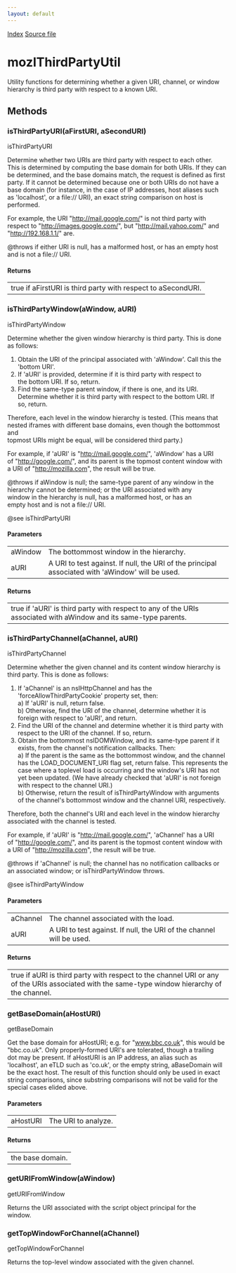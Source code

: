 ```yaml
---
layout: default
---
```

<div id='links'><a href="../index.html">Index</a>
<a href="http://dxr.mozilla.org/mozilla-central/source/netwerk/base/public/mozIThirdPartyUtil.idl">Source file</a>
</div>

# mozIThirdPartyUtil #
  
Utility functions for determining whether a given URI, channel, or window  
hierarchy is third party with respect to a known URI.  
  

## Methods ##

### isThirdPartyURI(aFirstURI, aSecondURI) ###
  
isThirdPartyURI  
  
Determine whether two URIs are third party with respect to each other.  
This is determined by computing the base domain for both URIs. If they can  
be determined, and the base domains match, the request is defined as first  
party. If it cannot be determined because one or both URIs do not have a  
base domain (for instance, in the case of IP addresses, host aliases such  
as 'localhost', or a file:// URI), an exact string comparison on host is  
performed.  
  
For example, the URI "http://mail.google.com/" is not third party with  
respect to "http://images.google.com/", but "http://mail.yahoo.com/" and  
"http://192.168.1.1/" are.  
  
  
@throws if either URI is null, has a malformed host, or has an empty host  
        and is not a file:// URI.  
  

#### Returns ####

<table>

<tr>
<td>true if aFirstURI is third party with respect to aSecondURI.  
</td>
</tr>

</table>

### isThirdPartyWindow(aWindow, aURI) ###
  
isThirdPartyWindow  
  
Determine whether the given window hierarchy is third party. This is done  
as follows:  
  
1) Obtain the URI of the principal associated with 'aWindow'. Call this the  
   'bottom URI'.  
2) If 'aURI' is provided, determine if it is third party with respect to  
   the bottom URI. If so, return.  
3) Find the same-type parent window, if there is one, and its URI.  
   Determine whether it is third party with respect to the bottom URI. If  
   so, return.  
  
Therefore, each level in the window hierarchy is tested. (This means that  
nested iframes with different base domains, even though the bottommost and  
topmost URIs might be equal, will be considered third party.)  
  
  
For example, if 'aURI' is "http://mail.google.com/", 'aWindow' has a URI  
of "http://google.com/", and its parent is the topmost content window with  
a URI of "http://mozilla.com", the result will be true.  
  
  
@throws if aWindow is null; the same-type parent of any window in the  
        hierarchy cannot be determined; or the URI associated with any  
        window in the hierarchy is null, has a malformed host, or has an  
        empty host and is not a file:// URI.  
  
@see isThirdPartyURI  
  

#### Parameters ####

<table>

<tr>
<td>aWindow</td>
<td>       The bottommost window in the hierarchy.  
</td>
</tr>

<tr>
<td>aURI</td>
<td>       A URI to test against. If null, the URI of the principal  
       associated with 'aWindow' will be used.  
</td>
</tr>

</table>

#### Returns ####

<table>

<tr>
<td>true if 'aURI' is third party with respect to any of the URIs  
        associated with aWindow and its same-type parents.  
</td>
</tr>

</table>

### isThirdPartyChannel(aChannel, aURI) ###
  
isThirdPartyChannel  
  
Determine whether the given channel and its content window hierarchy is  
third party. This is done as follows:  
  
1) If 'aChannel' is an nsIHttpChannel and has the  
   'forceAllowThirdPartyCookie' property set, then:  
   a) If 'aURI' is null, return false.  
   b) Otherwise, find the URI of the channel, determine whether it is  
      foreign with respect to 'aURI', and return.  
2) Find the URI of the channel and determine whether it is third party with  
   respect to the URI of the channel. If so, return.  
3) Obtain the bottommost nsIDOMWindow, and its same-type parent if it  
   exists, from the channel's notification callbacks. Then:  
   a) If the parent is the same as the bottommost window, and the channel  
      has the LOAD_DOCUMENT_URI flag set, return false. This represents the  
      case where a toplevel load is occurring and the window's URI has not  
      yet been updated. (We have already checked that 'aURI' is not foreign  
      with respect to the channel URI.)  
   b) Otherwise, return the result of isThirdPartyWindow with arguments  
      of the channel's bottommost window and the channel URI, respectively.  
  
Therefore, both the channel's URI and each level in the window hierarchy  
associated with the channel is tested.  
  
  
For example, if 'aURI' is "http://mail.google.com/", 'aChannel' has a URI  
of "http://google.com/", and its parent is the topmost content window with  
a URI of "http://mozilla.com", the result will be true.  
  
  
@throws if 'aChannel' is null; the channel has no notification callbacks or  
        an associated window; or isThirdPartyWindow throws.  
  
@see isThirdPartyWindow  
  

#### Parameters ####

<table>

<tr>
<td>aChannel</td>
<td>       The channel associated with the load.  
</td>
</tr>

<tr>
<td>aURI</td>
<td>       A URI to test against. If null, the URI of the channel will be used.  
</td>
</tr>

</table>

#### Returns ####

<table>

<tr>
<td>true if aURI is third party with respect to the channel URI or any  
        of the URIs associated with the same-type window hierarchy of the  
        channel.  
</td>
</tr>

</table>

### getBaseDomain(aHostURI) ###
  
getBaseDomain  
  
Get the base domain for aHostURI; e.g. for "www.bbc.co.uk", this would be  
"bbc.co.uk". Only properly-formed URI's are tolerated, though a trailing  
dot may be present. If aHostURI is an IP address, an alias such as  
'localhost', an eTLD such as 'co.uk', or the empty string, aBaseDomain will  
be the exact host. The result of this function should only be used in exact  
string comparisons, since substring comparisons will not be valid for the  
special cases elided above.  
  
  
  

#### Parameters ####

<table>

<tr>
<td>aHostURI</td>
<td>       The URI to analyze.  
</td>
</tr>

</table>

#### Returns ####

<table>

<tr>
<td>the base domain.  
</td>
</tr>

</table>

### getURIFromWindow(aWindow) ###
  
getURIFromWindow  
  
Returns the URI associated with the script object principal for the  
window.  
  

### getTopWindowForChannel(aChannel) ###
  
getTopWindowForChannel  
  
Returns the top-level window associated with the given channel.  
  

